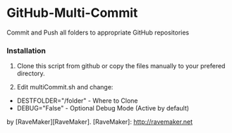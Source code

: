 GitHub-Multi-Commit
===================

Commit and Push all folders to appropriate GitHub repositories 

### Installation

1. Clone this script from github or copy the files manually to your prefered directory.

2. Edit multiCommit.sh and change:

- DESTFOLDER="/folder" - Where to Clone
- DEBUG="False" - Optional Debug Mode (Active by default)

by [RaveMaker][RaveMaker].
[RaveMaker]: http://ravemaker.net
